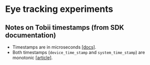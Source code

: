 # Eye tracking experiments

## Notes on Tobii timestamps (from SDK documentation)
- Timestamps are in microseconds [[docs]][1].
- Both timestamps (`device_time_stamp` and `system_time_stamp`) are monotonic [[article]][2].

[1]: https://developer.tobiipro.com/commonconcepts/timestamp-and-timing.html
[2]: https://connect.tobii.com/s/article/What-is-the-difference-between-Device-Timestamp-and-System-Timestamp?language=en_US
